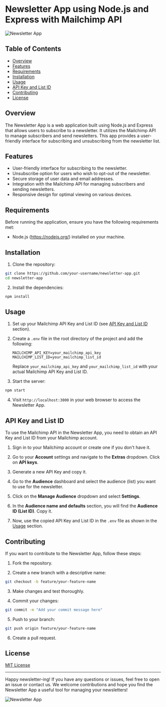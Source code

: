 # Newsletter App using Node.js and Express with Mailchimp API

![Newsletter App](image/img.png)

## Table of Contents

- [Overview](#overview)
- [Features](#features)
- [Requirements](#requirements)
- [Installation](#installation)
- [Usage](#usage)
- [API Key and List ID](#api-key-and-list-id)
- [Contributing](#contributing)
- [License](#license)

## Overview

The Newsletter App is a web application built using Node.js and Express that allows users to subscribe to a newsletter. It utilizes the Mailchimp API to manage subscribers and send newsletters. This app provides a user-friendly interface for subscribing and unsubscribing from the newsletter list.

## Features

- User-friendly interface for subscribing to the newsletter.
- Unsubscribe option for users who wish to opt-out of the newsletter.
- Secure storage of user data and email addresses.
- Integration with the Mailchimp API for managing subscribers and sending newsletters.
- Responsive design for optimal viewing on various devices.

## Requirements

Before running the application, ensure you have the following requirements met:

- Node.js (https://nodejs.org/) installed on your machine.

## Installation

1. Clone the repository:

```bash
git clone https://github.com/your-username/newsletter-app.git
cd newsletter-app
```

2. Install the dependencies:

```bash
npm install
```

## Usage

1. Set up your Mailchimp API Key and List ID (see [API Key and List ID](#api-key-and-list-id) section).

2. Create a `.env` file in the root directory of the project and add the following:

   ```plaintext
   MAILCHIMP_API_KEY=your_mailchimp_api_key
   MAILCHIMP_LIST_ID=your_mailchimp_list_id
   ```

   Replace `your_mailchimp_api_key` and `your_mailchimp_list_id` with your actual Mailchimp API Key and List ID.

3. Start the server:

```bash
npm start
```

4. Visit `http://localhost:3000` in your web browser to access the Newsletter App.

## API Key and List ID

To use the Mailchimp API in the Newsletter App, you need to obtain an API Key and List ID from your Mailchimp account.

1. Sign in to your Mailchimp account or create one if you don't have it.

2. Go to your **Account** settings and navigate to the **Extras** dropdown. Click on **API keys**.

3. Generate a new API Key and copy it.

4. Go to the **Audience** dashboard and select the audience (list) you want to use for the newsletter.

5. Click on the **Manage Audience** dropdown and select **Settings**.

6. In the **Audience name and defaults** section, you will find the **Audience ID (List ID)**. Copy it.

7. Now, use the copied API Key and List ID in the `.env` file as shown in the [Usage](#usage) section.

## Contributing

If you want to contribute to the Newsletter App, follow these steps:

1. Fork the repository.

2. Create a new branch with a descriptive name:

```bash
git checkout -b feature/your-feature-name
```

3. Make changes and test thoroughly.

4. Commit your changes:

```bash
git commit -m "Add your commit message here"
```

5. Push to your branch:

```bash
git push origin feature/your-feature-name
```

6. Create a pull request.

## License

[MIT License](LICENSE)

---

Happy newsletter-ing! If you have any questions or issues, feel free to open an issue or contact us. We welcome contributions and hope you find the Newsletter App a useful tool for managing your newsletters!

![Newsletter App]([image/img.png](https://github.com/adilwahla/NewsLetter/blob/master/public/image/img.png?raw=true)https://github.com/adilwahla/NewsLetter/blob/master/public/image/img.png?raw=true)
